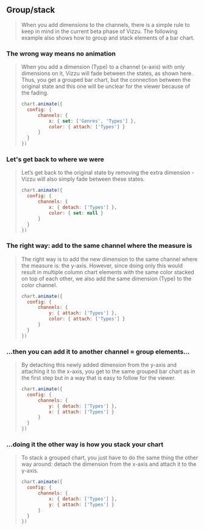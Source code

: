 ## Group/stack

> When you add dimensions to the channels, there is a simple rule to keep in mind 
> in the current beta phase of Vizzu. The following example also shows how to 
> group and stack elements of a bar chart.

### The wrong way means no animation 

> When you add a dimension (Type) to a channel (x-axis) with only dimensions on 
> it, Vizzu will fade between the states, as shown here. Thus, you get a grouped 
> bar chart, but the connection between the original state and this one will be 
> unclear for the viewer because of the fading.
> 
> ```javascript
> chart.animate({
> 	config: {
> 		channels: {
> 			x: { set: ['Genres', 'Types'] },
> 			color: { attach: ['Types'] }
> 		}
> 	}
> })
> ```

### Let's get back to where we were 

> Let’s get back to the original state by removing the extra dimension - Vizzu 
> will also simply fade between these states.
> 
> ```javascript
> chart.animate({
> 	config: {
> 		channels: {
> 			x: { detach: ['Types'] },
> 			color: { set: null }
> 		}
> 	}
> })
> ```

### The right way: add to the same channel where the measure is 

> The right way is to add the new dimension to the same channel where the measure 
> is: the y-axis. However, since doing only this would result in multiple column 
> chart elements with the same color stacked on top of each other, we also add the 
> same dimension (Type) to the color channel.
> 
> ```javascript
> chart.animate({
> 	config: {
> 		channels: {
> 			y: { attach: ['Types'] },
> 			color: { attach: ['Types'] }
> 		}
> 	}
> })
> ```

### ...then you can add it to another channel = group elements...

> By detaching this newly added dimension from the y-axis and attaching it to the 
> x-axis, you get to the same grouped bar chart as in the first step but in a way 
> that is easy to follow for the viewer.
> 
> ```javascript
> chart.animate({
> 	config: {
> 		channels: {
> 			y: { detach: ['Types'] },
> 			x: { attach: ['Types'] }
> 		}
> 	}
> })
> ```

### ...doing it the other way is how you stack your chart 

> To stack a grouped chart, you just have to do the same thing the other way 
> around: detach the dimension from the x-axis and attach it to the y-axis.
> 
> ```javascript
> chart.animate({
> 	config: {
> 		channels: {
> 			x: { detach: ['Types'] },
> 			y: { attach: ['Types'] }
> 		}
> 	}
> })
> ```
